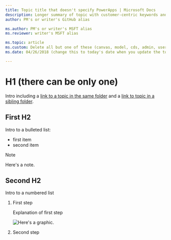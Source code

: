 ```yaml
---
title: Topic title that doesn't specify PowerApps | Microsoft Docs
description: Longer summary of topic with customer-centric keywords and PowerApps reference
author: PM's or writer's GitHub alias

ms.author: PM's or writer's MSFT alias 
ms.reviewer: writer's MSFT alias 

ms.topic: article
ms.custom: Delete all but one of these (canvas, model, cds, admin, user)
ms.date: 04/26/2018 (change this to today's date when you update the topic)

---
```

# H1 (there can be only one)

Intro including a [link to a topic in the same folder](data-platform-create-app.md) and a [link to topic in a sibling folder](../model-driven-apps/model-driven-app-overview.md).

## First H2

Intro to a bulleted list:

- first item
- second item

> [!NOTE]
> Here's a note.

## Second H2

Intro to a numbered list

1. First step

    Explanation of first step

    ![Here's a graphic.](media/template/sample-apps.png)

1. Second step
